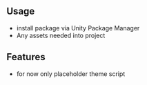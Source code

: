 ## Usage
- install package via Unity Package Manager
- Any assets needed into project

## Features
- for now only placeholder theme script